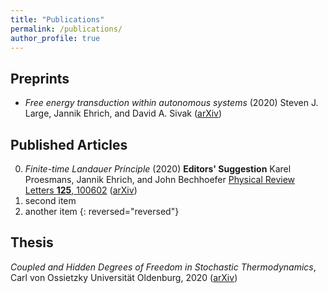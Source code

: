 ```yaml
---
title: "Publications"
permalink: /publications/
author_profile: true
---
```


## Preprints
* *Free energy transduction within autonomous systems* (2020)
	Steven J. Large, Jannik Ehrich, and David A. Sivak  ([arXiv](https://arxiv.org/abs/2008.03402))
	


## Published Articles

0. *Finite-time Landauer Principle* (2020) **Editors' Suggestion**
	Karel Proesmans, Jannik Ehrich, and John Bechhoefer
	[Physical Review Letters **125**, 100602](https://doi.org/10.1103/PhysRevLett.125.100602) ([arXiv](https://arxiv.org/abs/2006.03242))
0. second item
0. another item
{: reversed="reversed"}

## Thesis
*Coupled and Hidden Degrees of Freedom in Stochastic Thermodynamics*, Carl von Ossietzky Universität Oldenburg, 2020 ([arXiv](https://arxiv.org/abs/2007.15223))